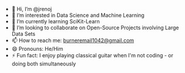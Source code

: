 - 👋 Hi, I’m @jrenoj
- 👀 I’m interested in Data Science and Machine Learning
- 🌱 I’m currently learning SciKit-Learn
- 💞️ I’m looking to collaborate on Open-Source Projects involving Large Data Sets 
- 📫 How to reach me: burneremail1042@gmail.com
- 😄 Pronouns: He/Him
- ⚡ Fun fact: I enjoy playing classical guitar when I'm not coding - or doing both simultaneously

<!---
jrenoj/jrenoj is a ✨ special ✨ repository because its `README.md` (this file) appears on your GitHub profile.
You can click the Preview link to take a look at your changes.
--->
